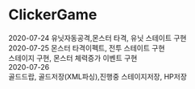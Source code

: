 # ClickerGame
2020-07-24
  유닛자동공격,몬스터 타격, 유닛 스테이트 구현    
2020-07-25 
몬스터 타격이펙트, 전투 스테이트 구현  
스테이지 구현, 몬스터 체력증가 이벤트 구현  
2020-07-26  
골드드랍, 골드저장(XML파싱),진행중 스테이지저장, HP저장 